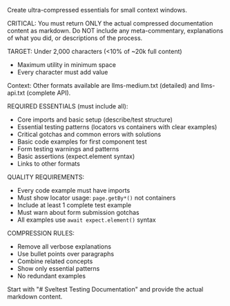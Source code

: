 Create ultra-compressed essentials for small context windows.

CRITICAL: You must return ONLY the actual compressed documentation
content as markdown. Do NOT include any meta-commentary, explanations
of what you did, or descriptions of the process.

TARGET: Under 2,000 characters (<10% of ~20k full content)

- Maximum utility in minimum space
- Every character must add value

Context: Other formats available are llms-medium.txt (detailed) and
llms-api.txt (complete API).

REQUIRED ESSENTIALS (must include all):

- Core imports and basic setup (describe/test structure)
- Essential testing patterns (locators vs containers with clear
  examples)
- Critical gotchas and common errors with solutions
- Basic code examples for first component test
- Form testing warnings and patterns
- Basic assertions (expect.element syntax)
- Links to other formats

QUALITY REQUIREMENTS:

- Every code example must have imports
- Must show locator usage: `page.getBy*()` not containers
- Include at least 1 complete test example
- Must warn about form submission gotchas
- All examples use `await expect.element()` syntax

COMPRESSION RULES:

- Remove all verbose explanations
- Use bullet points over paragraphs
- Combine related concepts
- Show only essential patterns
- No redundant examples

Start with "# Sveltest Testing Documentation" and provide the actual
markdown content.
